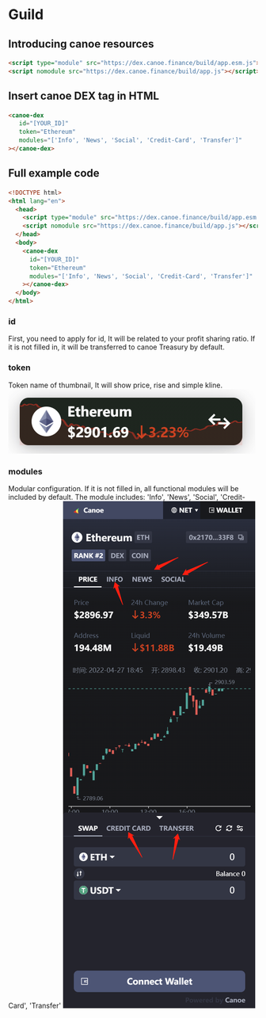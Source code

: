 # Guild

## Introducing canoe resources

```html
<script type="module" src="https://dex.canoe.finance/build/app.esm.js"></script>
<script nomodule src="https://dex.canoe.finance/build/app.js"></script>
```

## Insert canoe DEX tag in HTML

```html
<canoe-dex
   id="[YOUR_ID]"
   token="Ethereum"
   modules="['Info', 'News', 'Social', 'Credit-Card', 'Transfer']"
></canoe-dex>
```

## Full example code

```html
<!DOCTYPE html>
<html lang="en">
  <head>
    <script type="module" src="https://dex.canoe.finance/build/app.esm.js"></script>
    <script nomodule src="https://dex.canoe.finance/build/app.js"></script>
  </head>
  <body>
    <canoe-dex
      id="[YOUR_ID]"
      token="Ethereum"
      modules="['Info', 'News', 'Social', 'Credit-Card', 'Transfer']"
    ></canoe-dex>
  </body>
</html>
```

### id

First, you need to apply for id, It will be related to your profit sharing ratio. If it is not filled in, it will be transferred to canoe Treasury by default.

### token

Token name of thumbnail, It will show price, rise and  simple kline.
![image.png](./images/mini.png)

### modules

Modular configuration. If it is not filled in, all functional modules will be included by default.
The module includes: 'Info', 'News', 'Social', 'Credit-Card', 'Transfer'
![image.png](./images/canoe.png)
